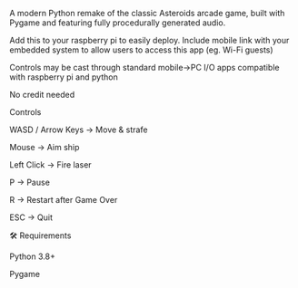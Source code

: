 A modern Python remake of the classic Asteroids arcade game, built with Pygame and featuring fully procedurally generated audio.

Add this to your raspberry pi to easily deploy. Include mobile link with your embedded system to allow users to access this app (eg. Wi-Fi guests)

Controls may be cast through standard mobile->PC I/O apps compatible with raspberry pi and python

No credit needed

Controls

WASD / Arrow Keys → Move & strafe

Mouse → Aim ship

Left Click → Fire laser

P → Pause

R → Restart after Game Over

ESC → Quit

🛠 Requirements

Python 3.8+

Pygame
